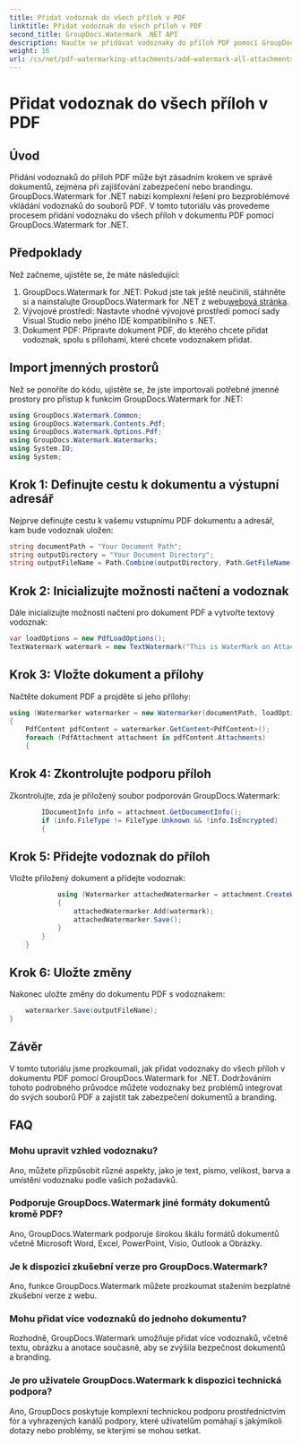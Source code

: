 ```yaml
---
title: Přidat vodoznak do všech příloh v PDF
linktitle: Přidat vodoznak do všech příloh v PDF
second_title: GroupDocs.Watermark .NET API
description: Naučte se přidávat vodoznaky do příloh PDF pomocí GroupDocs.Watermark for .NET. Zabezpečte své dokumenty snadno pomocí vlastních vodoznaků.
weight: 16
url: /cs/net/pdf-watermarking-attachments/add-watermark-all-attachments-pdf/
---
```


# Přidat vodoznak do všech příloh v PDF

## Úvod
Přidání vodoznaků do příloh PDF může být zásadním krokem ve správě dokumentů, zejména při zajišťování zabezpečení nebo brandingu. GroupDocs.Watermark for .NET nabízí komplexní řešení pro bezproblémové vkládání vodoznaků do souborů PDF. V tomto tutoriálu vás provedeme procesem přidání vodoznaku do všech příloh v dokumentu PDF pomocí GroupDocs.Watermark for .NET.
## Předpoklady
Než začneme, ujistěte se, že máte následující:
1.  GroupDocs.Watermark for .NET: Pokud jste tak ještě neučinili, stáhněte si a nainstalujte GroupDocs.Watermark for .NET z webu[webová stránka](https://releases.groupdocs.com/Watermark/net/).
2. Vývojové prostředí: Nastavte vhodné vývojové prostředí pomocí sady Visual Studio nebo jiného IDE kompatibilního s .NET.
3. Dokument PDF: Připravte dokument PDF, do kterého chcete přidat vodoznak, spolu s přílohami, které chcete vodoznakem přidat.

## Import jmenných prostorů
Než se ponoříte do kódu, ujistěte se, že jste importovali potřebné jmenné prostory pro přístup k funkcím GroupDocs.Watermark for .NET:
```csharp
using GroupDocs.Watermark.Common;
using GroupDocs.Watermark.Contents.Pdf;
using GroupDocs.Watermark.Options.Pdf;
using GroupDocs.Watermark.Watermarks;
using System.IO;
using System;
```
## Krok 1: Definujte cestu k dokumentu a výstupní adresář
Nejprve definujte cestu k vašemu vstupnímu PDF dokumentu a adresář, kam bude vodoznak uložen:
```csharp
string documentPath = "Your Document Path";
string outputDirectory = "Your Document Directory";
string outputFileName = Path.Combine(outputDirectory, Path.GetFileName(documentPath));
```
## Krok 2: Inicializujte možnosti načtení a vodoznak
Dále inicializujte možnosti načtení pro dokument PDF a vytvořte textový vodoznak:
```csharp
var loadOptions = new PdfLoadOptions();
TextWatermark watermark = new TextWatermark("This is WaterMark on Attachment", new Font("Arial", 19));
```
## Krok 3: Vložte dokument a přílohy
Načtěte dokument PDF a projděte si jeho přílohy:
```csharp
using (Watermarker watermarker = new Watermarker(documentPath, loadOptions))
{
    PdfContent pdfContent = watermarker.GetContent<PdfContent>();
    foreach (PdfAttachment attachment in pdfContent.Attachments)
    {
```
## Krok 4: Zkontrolujte podporu příloh
Zkontrolujte, zda je přiložený soubor podporován GroupDocs.Watermark:
```csharp
        IDocumentInfo info = attachment.GetDocumentInfo();
        if (info.FileType != FileType.Unknown && !info.IsEncrypted)
        {
```
## Krok 5: Přidejte vodoznak do příloh
Vložte přiložený dokument a přidejte vodoznak:
```csharp
            using (Watermarker attachedWatermarker = attachment.CreateWatermarker())
            {
                attachedWatermarker.Add(watermark);
                attachedWatermarker.Save();
            }
        }
    }
```
## Krok 6: Uložte změny
Nakonec uložte změny do dokumentu PDF s vodoznakem:
```csharp
    watermarker.Save(outputFileName);
}
```

## Závěr
V tomto tutoriálu jsme prozkoumali, jak přidat vodoznaky do všech příloh v dokumentu PDF pomocí GroupDocs.Watermark for .NET. Dodržováním tohoto podrobného průvodce můžete vodoznaky bez problémů integrovat do svých souborů PDF a zajistit tak zabezpečení dokumentů a branding.
## FAQ
### Mohu upravit vzhled vodoznaku?
Ano, můžete přizpůsobit různé aspekty, jako je text, písmo, velikost, barva a umístění vodoznaku podle vašich požadavků.
### Podporuje GroupDocs.Watermark jiné formáty dokumentů kromě PDF?
Ano, GroupDocs.Watermark podporuje širokou škálu formátů dokumentů včetně Microsoft Word, Excel, PowerPoint, Visio, Outlook a Obrázky.
### Je k dispozici zkušební verze pro GroupDocs.Watermark?
Ano, funkce GroupDocs.Watermark můžete prozkoumat stažením bezplatné zkušební verze z webu.
### Mohu přidat více vodoznaků do jednoho dokumentu?
Rozhodně, GroupDocs.Watermark umožňuje přidat více vodoznaků, včetně textu, obrázku a anotace současně, aby se zvýšila bezpečnost dokumentů a branding.
### Je pro uživatele GroupDocs.Watermark k dispozici technická podpora?
Ano, GroupDocs poskytuje komplexní technickou podporu prostřednictvím fór a vyhrazených kanálů podpory, které uživatelům pomáhají s jakýmikoli dotazy nebo problémy, se kterými se mohou setkat.